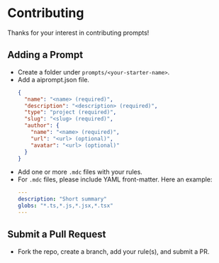 # Contributing

Thanks for your interest in contributing prompts!

## Adding a Prompt
- Create a folder under `prompts/<your-starter-name>`.
- Add a aiprompt.json file.
  ```json
  {
    "name": "<name> (required)",
    "description": "<description> (required)",
    "type": "project (required)",
    "slug": "<slug> (required)",
    "author": {
      "name": "<name> (required)",
      "url": "<url> (optional)",
      "avatar": "<url> (optional)"
    }
  }
  ```
- Add one or more `.mdc` files with your rules.
- For `.mdc` files, please include YAML front-matter. Here an example:
  ```yaml
  ---
  description: "Short summary"
  globs: "*.ts,*.js,*.jsx,*.tsx"
  ---

## Submit a Pull Request

- Fork the repo, create a branch, add your rule(s), and submit a PR.